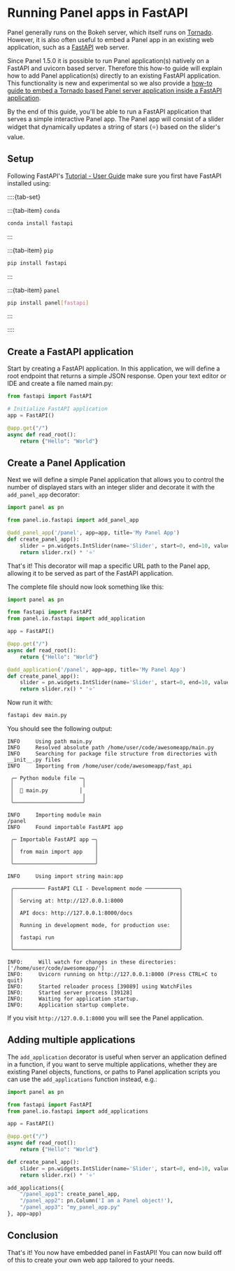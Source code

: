 # Running Panel apps in FastAPI

Panel generally runs on the Bokeh server, which itself runs on [Tornado](https://tornadoweb.org/en/stable/). However, it is also often useful to embed a Panel app in an existing web application, such as a [FastAPI](https://fastapi.tiangolo.com/) web server.

Since Panel 1.5.0 it is possible to run Panel application(s) natively on a FastAPI and uvicorn based server. Therefore this how-to guide will explain how to add Panel application(s) directly to an existing FastAPI application. This functionality is new and experimental so we also provide a [how-to guide to embed a Tornado based Panel server application inside a FastAPI application](./FastAPI_Tornado).

By the end of this guide, you'll be able to run a FastAPI application that serves a simple interactive Panel app. The Panel app will consist of a slider widget that dynamically updates a string of stars (⭐) based on the slider's value.

## Setup

Following FastAPI's [Tutorial - User Guide](https://fastapi.tiangolo.com/tutorial/) make sure you first have FastAPI installed using:

::::{tab-set}

:::{tab-item} `conda`
```bash
conda install fastapi
```
:::

:::{tab-item} `pip`
```bash
pip install fastapi
```
:::

:::{tab-item} `panel`
```bash
pip install panel[fastapi]
```
:::

::::

## Create a FastAPI application

Start by creating a FastAPI application. In this application, we will define a root endpoint that returns a simple JSON response. Open your text editor or IDE and create a file named main.py:

```python
from fastapi import FastAPI

# Initialize FastAPI application
app = FastAPI()

@app.get("/")
async def read_root():
    return {"Hello": "World"}
```

## Create a Panel Application

Next we will define a simple Panel application that allows you to control the number of displayed stars with an integer slider and decorate it with the `add_panel_app` decorator:

```python
import panel as pn

from panel.io.fastapi import add_panel_app

@add_panel_app('/panel', app=app, title='My Panel App')
def create_panel_app():
    slider = pn.widgets.IntSlider(name='Slider', start=0, end=10, value=3)
    return slider.rx() * '⭐'
```

That's it! This decorator will map a specific URL path to the Panel app, allowing it to be served as part of the FastAPI application.

The complete file should now look something like this:

```python
import panel as pn

from fastapi import FastAPI
from panel.io.fastapi import add_application

app = FastAPI()

@app.get("/")
async def read_root():
    return {"Hello": "World"}

@add_application('/panel', app=app, title='My Panel App')
def create_panel_app():
    slider = pn.widgets.IntSlider(name='Slider', start=0, end=10, value=3)
    return slider.rx() * '⭐'
```

Now run it with:

```bash
fastapi dev main.py
```

You should see the following output:

```
INFO     Using path main.py
INFO     Resolved absolute path /home/user/code/awesomeapp/main.py
INFO     Searching for package file structure from directories with __init__.py files
INFO     Importing from /home/user/code/awesomeapp/fast_api

 ╭─ Python module file ─╮
 │                      │
 │  🐍 main.py          │
 │                      │
 ╰──────────────────────╯

INFO     Importing module main
/panel
INFO     Found importable FastAPI app

 ╭─ Importable FastAPI app ─╮
 │                          │
 │  from main import app    │
 │                          │
 ╰──────────────────────────╯

INFO     Using import string main:app

 ╭────────── FastAPI CLI - Development mode ───────────╮
 │                                                     │
 │  Serving at: http://127.0.0.1:8000                  │
 │                                                     │
 │  API docs: http://127.0.0.1:8000/docs               │
 │                                                     │
 │  Running in development mode, for production use:   │
 │                                                     │
 │  fastapi run                                        │
 │                                                     │
 ╰─────────────────────────────────────────────────────╯

INFO:     Will watch for changes in these directories: ['/home/user/code/awesomeapp/']
INFO:     Uvicorn running on http://127.0.0.1:8000 (Press CTRL+C to quit)
INFO:     Started reloader process [39089] using WatchFiles
INFO:     Started server process [39128]
INFO:     Waiting for application startup.
INFO:     Application startup complete.
```

If you visit `http://127.0.0.1:8000` you will see the Panel application.

## Adding multiple applications

The `add_application` decorator is useful when server an application defined in a function, if you want to serve multiple applications, whether they are existing Panel objects, functions, or paths to Panel application scripts you can use the `add_applications` function instead, e.g.:

```python
import panel as pn

from fastapi import FastAPI
from panel.io.fastapi import add_applications

app = FastAPI()

@app.get("/")
async def read_root():
    return {"Hello": "World"}

def create_panel_app():
    slider = pn.widgets.IntSlider(name='Slider', start=0, end=10, value=3)
    return slider.rx() * '⭐'

add_applications({
    "/panel_app1": create_panel_app,
    "/panel_app2": pn.Column('I am a Panel object!'),
    "/panel_app3": "my_panel_app.py"
}, app=app)
```

## Conclusion

That's it! You now have embedded panel in FastAPI! You can now build off of this to create your own web app tailored to your needs.
